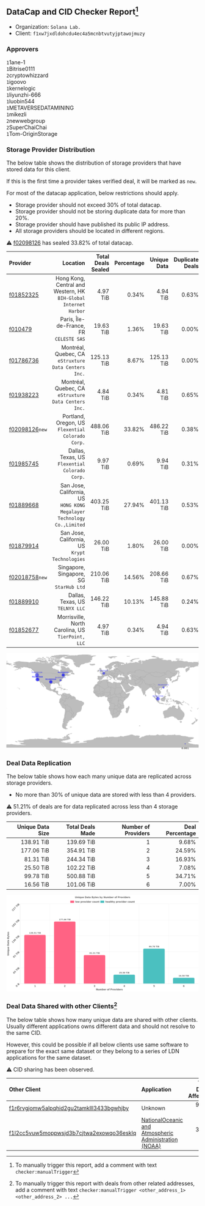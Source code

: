 ## DataCap and CID Checker Report[^1]
 - Organization: `Solana Lab.`
 - Client: `f1xw7jxdldohcdu4ec4a5mcnbtvutyjptawojmuzy`
### Approvers
`1`1ane-1<br/>`1`Bitrise0111<br/>`2`cryptowhizzard<br/>`1`igoovo<br/>`1`kernelogic<br/>`1`liyunzhi-666<br/>`1`luobin544<br/>`1`METAVERSEDATAMINING<br/>`1`mikezli<br/>`2`newwebgroup<br/>`2`SuperChaiChai<br/>`1`Tom-OriginStorage

### Storage Provider Distribution
The below table shows the distribution of storage providers that have stored data for this client.

If this is the first time a provider takes verified deal, it will be marked as `new`.

For most of the datacap application, below restrictions should apply.
 - Storage provider should not exceed 30% of total datacap.
 - Storage provider should not be storing duplicate data for more than 20%.
 - Storage provider should have published its public IP address.
 - All storage providers should be located in different regions.

⚠️ [f02098126](https://filfox.info/en/address/f02098126) has sealed 33.82% of total datacap.

| Provider                                                    |                                                                  Location | Total Deals Sealed | Percentage | Unique Data | Duplicate Deals |
| :---------------------------------------------------------- | ------------------------------------------------------------------------: | -----------------: | ---------: | ----------: | --------------: |
| [f01852325](https://filfox.info/en/address/f01852325)       |       Hong Kong, Central and Western, HK<br/>`BIH-Global Internet Harbor` |           4.97 TiB |      0.34% |    4.94 TiB |           0.63% |
| [f010479](https://filfox.info/en/address/f010479)           |                                Paris, Île-de-France, FR<br/>`CELESTE SAS` |          19.63 TiB |      1.36% |   19.63 TiB |           0.00% |
| [f01786736](https://filfox.info/en/address/f01786736)       |                   Montréal, Quebec, CA<br/>`eStruxture Data Centers Inc.` |         125.13 TiB |      8.67% |  125.13 TiB |           0.00% |
| [f01938223](https://filfox.info/en/address/f01938223)       |                   Montréal, Quebec, CA<br/>`eStruxture Data Centers Inc.` |           4.84 TiB |      0.34% |    4.81 TiB |           0.65% |
| [f02098126](https://filfox.info/en/address/f02098126)`new`  |                      Portland, Oregon, US<br/>`Flexential Colorado Corp.` |         488.06 TiB |     33.82% |  486.22 TiB |           0.38% |
| [f01985745](https://filfox.info/en/address/f01985745)       |                         Dallas, Texas, US<br/>`Flexential Colorado Corp.` |           9.97 TiB |      0.69% |    9.94 TiB |           0.31% |
| [f01889668](https://filfox.info/en/address/f01889668)       | San Jose, California, US<br/>`HONG KONG Megalayer Technology Co.,Limited` |         403.25 TiB |     27.94% |  401.13 TiB |           0.53% |
| [f01879914](https://filfox.info/en/address/f01879914)       |                         San Jose, California, US<br/>`Krypt Technologies` |          26.00 TiB |      1.80% |   26.00 TiB |           0.00% |
| [f02018758](https://filfox.info/en/address/f02018758)`new`  |                                Singapore, Singapore, SG<br/>`StarHub Ltd` |         210.06 TiB |     14.56% |  208.66 TiB |           0.67% |
| [f01889910](https://filfox.info/en/address/f01889910)       |                                        Dallas, Texas, US<br/>`TELNYX LLC` |         146.22 TiB |     10.13% |  145.88 TiB |           0.24% |
| [f01852677](https://filfox.info/en/address/f01852677)       |                      Morrisville, North Carolina, US<br/>`TierPoint, LLC` |           4.97 TiB |      0.34% |    4.94 TiB |           0.63% |

<img src="https://raw.githubusercontent.com/data-preservation-programs/filplus-checker-assets/main/filecoin-project/filecoin-plus-large-datasets/issues/923/1686186988771.png"/>

### Deal Data Replication
The below table shows how each many unique data are replicated across storage providers.

- No more than 30% of unique data are stored with less than 4 providers.

⚠️ 51.21% of deals are for data replicated across less than 4 storage providers.

| Unique Data Size | Total Deals Made | Number of Providers | Deal Percentage |
| ---------------: | ---------------: | ------------------: | --------------: |
|       138.91 TiB |       139.69 TiB |                   1 |           9.68% |
|       177.06 TiB |       354.91 TiB |                   2 |          24.59% |
|        81.31 TiB |       244.34 TiB |                   3 |          16.93% |
|        25.50 TiB |       102.22 TiB |                   4 |           7.08% |
|        99.78 TiB |       500.88 TiB |                   5 |          34.71% |
|        16.56 TiB |       101.06 TiB |                   6 |           7.00% |

<img src="https://raw.githubusercontent.com/data-preservation-programs/filplus-checker-assets/main/filecoin-project/filecoin-plus-large-datasets/issues/923/1686186989617.png"/>

### Deal Data Shared with other Clients[^3]
The below table shows how many unique data are shared with other clients.
Usually different applications owns different data and should not resolve to the same CID.

However, this could be possible if all below clients use same software to prepare for the exact same dataset or they belong to a series of LDN applications for the same dataset.

⚠️ CID sharing has been observed.

| Other Client                                                                                                          | Application                                                                                                                             | Total Deals Affected | Unique CIDs | Approvers                                                            |
| :-------------------------------------------------------------------------------------------------------------------- | :-------------------------------------------------------------------------------------------------------------------------------------- | -------------------: | ----------: | :------------------------------------------------------------------- |
| [f1r6rvgjomw5alpqhid2gu2tamklll3433bgwhjby](https://filfox.info/en/address/f1r6rvgjomw5alpqhid2gu2tamklll3433bgwhjby) | Unknown                                                                                                                                 |            96.00 GiB |           3 | Unknown                                                              |
| [f1l2cc5vuw5moppwsjd3b7cjtwa2exowqo36esklq](https://filfox.info/en/address/f1l2cc5vuw5moppwsjd3b7cjtwa2exowqo36esklq) | [NationalOceanic and Atmospheric Administration \(NOAA\)](https://github.com/filecoin-project/filecoin-plus-large-datasets/issues/1955) |            32.00 GiB |           1 | `1`cryptowhizzard<br/>`1`flyworker<br/>`2`kernelogic<br/>`2`NiwanDao |

[^1]: To manually trigger this report, add a comment with text `checker:manualTrigger`

[^2]: Deals from those addresses are combined into this report as they are specified with `checker:manualTrigger`

[^3]: To manually trigger this report with deals from other related addresses, add a comment with text `checker:manualTrigger <other_address_1> <other_address_2> ...`
